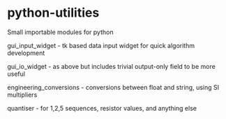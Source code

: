 python-utilities
================

Small importable modules for python

gui_input_widget        - tk based data input widget for quick algorithm development

gui_io_widget           - as above but includes trivial output-only field to be more useful

engineering_conversions - conversions between float and string, using SI multipliers

quantiser               - for 1,2,5 sequences, resistor values, and anything else
